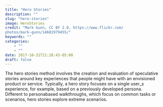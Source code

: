 ```yaml
---
title: "Hero Stories"
description: ""
slug: "hero-stories"
image: HeroStories
credit: "Mark Gunn, CC BY 2.0, https://www.flickr.com/photos/mark-gunn/14601979455/"
keywords: ""
categories:
    - ""
    - ""
date: 2017-10-31T21:28:43-05:00
draft: false
---
```


The hero stories method involves the creation and evaluation of speculative stories around key experiences that people might have with an envisioned product or service. Typically, a hero story focuses on a single user_s experience, for example, based on a previously developed persona. Different to personabased walkthroughs, which focus on common tasks or scenarios, hero stories explore extreme scenarios.

